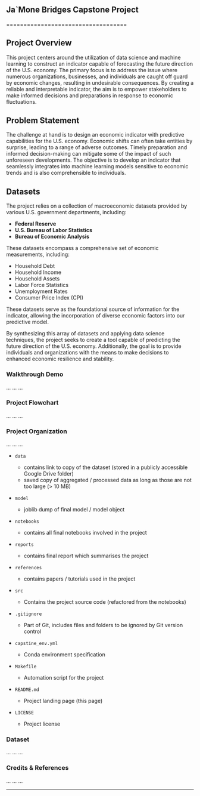 ## Ja`Mone Bridges Capstone Project
===================================
## Project Overview

This project centers around the utilization of data science and machine learning to construct an indicator capable of forecasting the future direction of the U.S. economy. The primary focus is to address the issue where numerous organizations, businesses, and individuals are caught off guard by economic changes, resulting in undesirable consequences. By creating a reliable and interpretable indicator, the aim is to empower stakeholders to make informed decisions and preparations in response to economic fluctuations.

## Problem Statement

The challenge at hand is to design an economic indicator with predictive capabilities for the U.S. economy. Economic shifts can often take entities by surprise, leading to a range of adverse outcomes. Timely preparation and informed decision-making can mitigate some of the impact of such unforeseen developments. The objective is to develop an indicator that seamlessly integrates into machine learning models sensitive to economic trends and is also comprehensible to individuals.

## Datasets

The project relies on a collection of macroeconomic datasets provided by various U.S. government departments, including:

- **Federal Reserve**
- **U.S. Bureau of Labor Statistics**
- **Bureau of Economic Analysis**

These datasets encompass a comprehensive set of economic measurements, including:

- Household Debt
- Household Income
- Household Assets
- Labor Force Statistics
- Unemployment Rates
- Consumer Price Index (CPI)

These datasets serve as the foundational source of information for the indicator, allowing the incorporation of diverse economic factors into our predictive model.

By synthesizing this array of datasets and applying data science techniques, the project seeks to create a tool capable of predicting the future direction of the U.S. economy. Additionally, the goal is to provide individuals and organizations with the means to make decisions to enhanced economic resilience and stability.
### Walkthrough Demo

...
...
...

### Project Flowchart

...
...
...

### Project Organization

...
...
...

* `data` 
    - contains link to copy of the dataset (stored in a publicly accessible Google Drive folder)
    - saved copy of aggregated / processed data as long as those are not too large (> 10 MB)

* `model`
    - joblib dump of final model / model object

* `notebooks`
    - contains all final notebooks involved in the project

* `reports`
    - contains final report which summarises the project

* `references`
    - contains papers / tutorials used in the project

* `src`
    - Contains the project source code (refactored from the notebooks)

* `.gitignore`
    - Part of Git, includes files and folders to be ignored by Git version control

* `capstine_env.yml`
    - Conda environment specification

* `Makefile`
    - Automation script for the project

* `README.md`
    - Project landing page (this page)

* `LICENSE`
    - Project license

### Dataset

...
...
...

### Credits & References

...
...
...

--------
